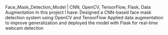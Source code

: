 Face_Mask_Detection_Model | CNN, OpenCV, TensorFlow, Flask, Data Augmentation
In this project I have:
Designed a CNN-based face mask detection system using OpenCV and TensorFlow
Applied data augmentation to improve generalization and deployed the model with Flask for real-time webcam detection
